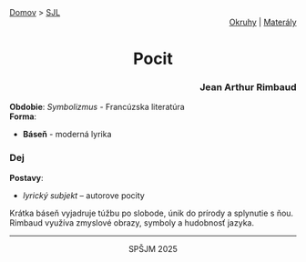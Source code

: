 <div align="center">
    <div align="left">
        <a href="/README.md">Domov</a>
        >
        <a href="../SLOVENCINA.md">SJL</a>
    </div>
    <div align="right">
        <a href="../ustne-okruhy.org.md">Okruhy</a>
        |
        <a href="https://drive.google.com/drive/u/1/folders/1hWhZNvgWC-8cb7jK5zRorX9WfCzyq_WF">Materály</a>
    </div>
<h1>Pocit</h1>
    <div align="right">
        <h3>Jean Arthur Rimbaud</h3>
    </div>
</div>

__Obdobie__: _Symbolizmus_ - Francúzska literatúra  
__Forma__:  
- **Báseň** - moderná lyrika

### Dej
__Postavy__:  
- *lyrický subjekt* – autorove pocity

Krátka báseň vyjadruje túžbu po slobode, únik do prírody a splynutie s ňou. Rimbaud využíva zmyslové obrazy, symboly a hudobnosť jazyka.

---
<div align="center">
    <p>SPŠJM 2025</p>
</div>